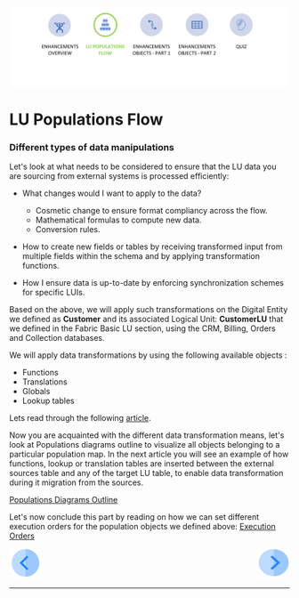 
![](/academy/Training_Level_1/05_LU_Enhancements/images/EnhancementPopMapState.PNG)                                                    

#   LU Populations Flow

 

### Different types of data manipulations

Let's look at what needs to be considered to ensure that the LU data you are sourcing from external systems is processed efficiently: 

- What changes would I want to apply to the data?

  - Cosmetic change to ensure format compliancy across the flow.
  - Mathematical formulas to compute new data. 
  - Conversion rules. 

- How to create new fields or tables by receiving transformed input from multiple fields within the schema and by applying transformation functions.

- How I ensure data is up-to-date by enforcing synchronization schemes for specific LUIs.

  

Based on the above, we will apply such transformations on the Digital Entity we defined as **Customer** and its associated Logical Unit: **CustomerLU** that we defined in the Fabric Basic LU section, using the CRM, Billing, Orders and Collection databases. 



We will apply data transformations by using the following available objects :

- Functions
- Translations
- Globals
- Lookup tables

Lets read through the following [article](/articles/07_table_population/06_table_population_transformation_rules.md).



Now you are acquainted with the different data transformation means, let's look at Populations diagrams outline to visualize all objects belonging to a particular population map. In the next article you will see an example of how functions, lookup or translation tables are inserted between the external sources table and any of the target LU table, to enable data transformation during it migration from the sources.  

[Populations Diagrams Outline](/articles/07_table_population/12_table_population_diagram_outline.md)



Let's now conclude this part by reading on how we can set different execution orders for the population objects we defined above: [Execution Orders](/articles/07_table_population/13_LU_table_population_execution_order.md) 







[![Previous](/articles/images/Previous.png)](/academy/Training_Level_1/05_LU_Enhancements/01_LU_Enhancement_overview.md)[<img align="right" width="60" height="54" src="/articles/images/Next.png">](/academy/Training_Level_1/05_LU_Enhancements/03_LU_Enhancements_Functions_flow.md)

 

 

 

 

 

------

